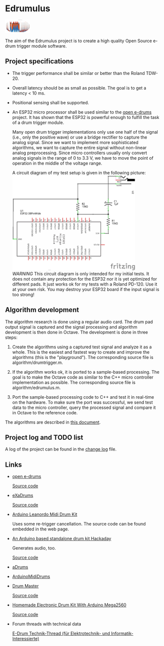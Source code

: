 # Edrumulus

![Homepage picture](algorithm/images/edrumulus.png)

The aim of the Edrumulus project is to create a high quality Open Source e-drum trigger module software.


## Project specifications

- The trigger performance shall be similar or better than the Roland TDW-20.

- Overall latency should be as small as possible. The goal is to get a latency < 10 ms.

- Positional sensing shall be supported.

- An ESP32 micro processor shall be used similar to the [open e-drums](https://open-e-drums.com)
  project. It has shown that the ESP32 is powerful enough to fulfill the task of a drum trigger module.

  Many open drum trigger implementations only use one half of the signal (i.e., only the positive
  wave) or use a bridge rectifier to capture the analog signal. Since we want to implement more
  sophisticated algorithms, we want to capture the entire signal without non-linear analog
  preprocessing. Since micro controllers usually only convert analog signals in the range of 0 to 3.3 V,
  we have to move the point of operation in the middle of the voltage range.

  A circuit diagram of my test setup is given in the following picture:
  <br/><img src="algorithm/images/edrumulus_testing.png" width="400"><br/>
  *WARNING* This circuit diagram is only intended for my initial tests. It does not contain any
  protection for the ESP32 nor it is yet optimized for different pads. It just works ok for my
  tests with a Roland PD-120. Use it at your own risk. You may destroy your ESP32 board if the
  input signal is too strong!


## Algorithm development

The algorithm research is done using a regular audio card. The drum pad output signal is captured and
the signal processing and algorithm development is then done in Octave. The development is done in
three steps:

1. Create the algorithms using a captured test signal and analyze it as a whole. This is the
   easiest and fastest way to create and improve the algorithms (this is the "playground"). The
   corresponding source file is algorithm/drumtrigger.m.

2. If the algorithm works ok, it is ported to a sample-based processing. The goal is to make the
   Octave code as similar to the C++ micro controller implementation as possible. The corresponding
   source file is algorithm/edrumulus.m.

3. Port the sample-based processing code to C++ and test it in real-time on the hardware. To make
   sure the port was successful, we send test data to the micro controller, query the processed
   signal and compare it in Octave to the reference code.

The algorithms are described in [this document](algorithm/README.md).


## Project log and TODO list

A log of the project can be found in the [change log](ChangeLog.md) file.


## Links

- [open e-drums](https://open-e-drums.com)

  [Source code](https://github.com/RyoKosaka/HelloDrum-arduino-Library)

- [eXaDrums](https://hackaday.io/project/9350-exadrums)

  [Source code](https://github.com/SpintroniK/libeXaDrums)

- [Arduino Leanordo Midi Drum Kit](https://hoeser-medien.de/2016/11/arduino-leanordo-midi-drum-kit)

  Uses some re-trigger cancellation. The source code can be found embedded in the web page.

- [An Arduino based standalone drum kit Hackaday](https://hackaday.io/project/171929-an-arduino-based-standalone-drum-kit)

  Generates audio, too.

  [Source code](https://hackaday.io/project/171929-an-arduino-based-standalone-drum-kit#menu-files)

- [aDrums](https://github.com/josuelopezv/aDrums)

- [ArduinoMidiDrums](https://github.com/evankale/ArduinoMidiDrums)

- [Drum Master](http://drummaster.digitalcave.ca/drummaster)

  [Source code](https://github.com/thebiguno/microcontroller-projects/tree/master/projects/drummaster/rev2/src)

- [Homemade Electronic Drum Kit With Arduino Mega2560](https://www.instructables.com/Homemade-Electronic-Drum-Kit-With-Arduino-Mega2560)

  [Source code](https://github.com/Victor2805/Homemade-electronic-drum-kit-with-arduino)

- Forum threads with technical data

  [E-Drum Technik-Thread (für Elektrotechnik- und Informatik-Interessierte)](https://www.drummerforum.de/forum/71415-e-drum-technik-thread-f%C3%BCr-elektrotechnik-und-informatik-interessierte.html)
